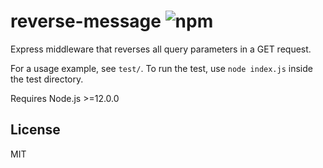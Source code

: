 # reverse-message ![npm](https://img.shields.io/npm/dt/reverse-message)

Express middleware that reverses all query parameters in a GET request.

For a usage example, see `test/`. To run the test, use `node index.js` inside
the test directory.

Requires Node.js >=12.0.0

## License

MIT
